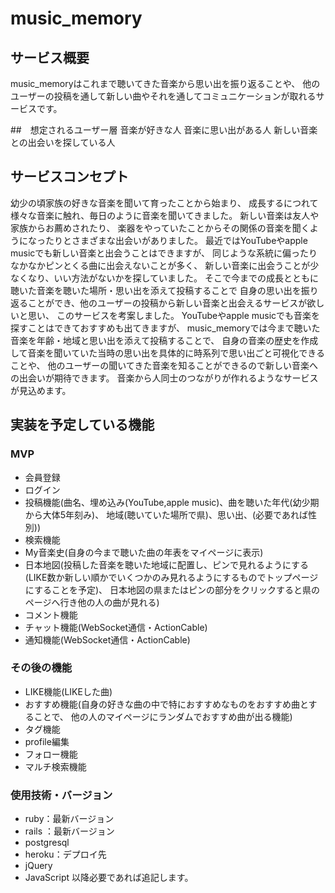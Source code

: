 # music_memory

## サービス概要
music_memoryはこれまで聴いてきた音楽から思い出を振り返ることや、
他のユーザーの投稿を通して新しい曲やそれを通してコミュニケーションが取れるサービスです。

##　想定されるユーザー層
音楽が好きな人
音楽に思い出がある人
新しい音楽との出会いを探している人

## サービスコンセプト
幼少の頃家族の好きな音楽を聞いて育ったことから始まり、
成長するにつれて様々な音楽に触れ、毎日のように音楽を聞いてきました。
新しい音楽は友人や家族からお薦めされたり、
楽器をやっていたことからその関係の音楽を聞くようになったりとさまざまな出会いがありました。
最近ではYouTubeやapple musicでも新しい音楽と出会うことはできますが、
同じような系統に偏ったりなかなかピンとくる曲に出会えないことが多く、
新しい音楽に出会うことが少なくなり、いい方法がないかを探していました。
そこで今までの成長とともに聴いた音楽を聴いた場所・思い出を添えて投稿することで
自身の思い出を振り返ることができ、他のユーザーの投稿から新しい音楽と出会えるサービスが欲しいと思い、
このサービスを考案しました。
YouTubeやapple musicでも音楽を探すことはできておすすめも出てきますが、
music_memoryでは今まで聴いた音楽を年齢・地域と思い出を添えて投稿することで、
自身の音楽の歴史を作成して音楽を聞いていた当時の思い出を具体的に時系列で思い出ごと可視化できることや、
他のユーザーの聞いてきた音楽を知ることができるので新しい音楽への出会いが期待できます。
音楽から人同士のつながりが作れるようなサービスが見込めます。

## 実装を予定している機能
### MVP
* 会員登録
* ログイン
* 投稿機能(曲名、埋め込み(YouTube,apple music)、曲を聴いた年代(幼少期から大体5年刻み)、
  地域(聴いていた場所で県)、思い出、(必要であれば性別))
* 検索機能
* My音楽史(自身の今まで聴いた曲の年表をマイページに表示)
* 日本地図(投稿した音楽を聴いた地域に配置し、ピンで見れるようにする(LIKE数か新しい順かでいくつかのみ見れるようにするものでトップページにすることを予定)、
  日本地図の県またはピンの部分をクリックすると県のページへ行き他の人の曲が見れる)
* コメント機能
* チャット機能(WebSocket通信・ActionCable)
* 通知機能(WebSocket通信・ActionCable)

### その後の機能
* LIKE機能(LIKEした曲)
* おすすめ機能(自身の好きな曲の中で特におすすめなものをおすすめ曲とすることで、
  他の人のマイページにランダムでおすすめ曲が出る機能)
* タグ機能
* profile編集
* フォロー機能
* マルチ検索機能

### 使用技術・バージョン
- ruby：最新バージョン
- rails ：最新バージョン
- postgresql
- heroku：デプロイ先
- jQuery
- JavaScript
以降必要であれば追記します。